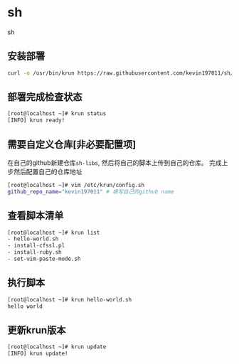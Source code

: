 # sh
sh

## 安装部署
```bash
curl -o /usr/bin/krun https://raw.githubusercontent.com/kevin197011/sh/main/krun && chmod +x /usr/bin/krun
```
## 部署完成检查状态
```bash
[root@localhost ~]# krun status
[INFO] krun ready!
```
## 需要自定义仓库[非必要配置项]
在自己的github新建仓库`sh-libs`, 然后将自己的脚本上传到自己的仓库。
完成上步然后配置自己的仓库地址
```bash
[root@localhost ~]# vim /etc/krun/config.sh
github_repo_name="kevin197011" # 填写自己的github name
```
## 查看脚本清单
```bash
[root@localhost ~]# krun list
- hello-world.sh
- install-cfssl.pl
- install-ruby.sh
- set-vim-paste-mode.sh
```

## 执行脚本
```bash
[root@localhost ~]# krun hello-world.sh
hello world
```

## 更新krun版本
```bash
[root@localhost ~]# krun update
[INFO] krun update!
```
